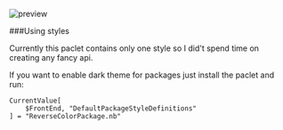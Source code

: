 
![preview](http://imgur.com/tJLjerW)

###Using styles

Currently this paclet contains only one style so I did't spend time on creating any fancy api. 

If you want to enable dark theme for packages just install the paclet and run:
 
 
    CurrentValue[
        $FrontEnd, "DefaultPackageStyleDefinitions"
    ] = "ReverseColorPackage.nb"
